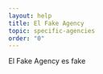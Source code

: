 ```yaml
---
layout: help
title: El Fake Agency
topic: specific-agencies
order: "0"
---
```

El Fake Agency es fake